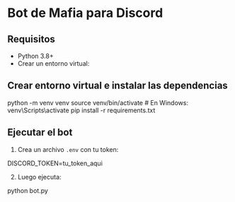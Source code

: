 # Bot de Mafia para Discord

## Requisitos
- Python 3.8+
- Crear un entorno virtual:

## Crear entorno virtual e instalar las dependencias


python -m venv venv
source venv/bin/activate   # En Windows: venv\Scripts\activate
pip install -r requirements.txt

## Ejecutar el bot
1. Crea un archivo `.env` con tu token:


DISCORD_TOKEN=tu_token_aqui


2. Luego ejecuta:


python bot.py

